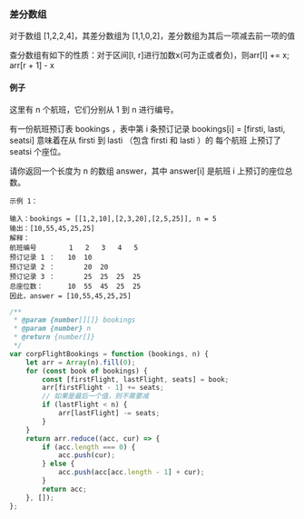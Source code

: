 ### 差分数组

对于数组 [1,2,2,4]，其差分数组为 [1,1,0,2]，差分数组为其后一项减去前一项的值

查分数组有如下的性质：对于区间[l, r]进行加数x(可为正或者负)，则arr[l] += x; arr[r + 1] - x

#### 例子


这里有 n 个航班，它们分别从 1 到 n 进行编号。

有一份航班预订表 bookings ，表中第 i 条预订记录 bookings[i] = [firsti, lasti, seatsi] 意味着在从 firsti 到 lasti （包含 firsti 和 lasti ）的 每个航班 上预订了 seatsi 个座位。

请你返回一个长度为 n 的数组 answer，其中 answer[i] 是航班 i 上预订的座位总数。


```
示例 1：

输入：bookings = [[1,2,10],[2,3,20],[2,5,25]], n = 5
输出：[10,55,45,25,25]
解释：
航班编号        1   2   3   4   5
预订记录 1 ：   10  10
预订记录 2 ：       20  20
预订记录 3 ：       25  25  25  25
总座位数：      10  55  45  25  25
因此，answer = [10,55,45,25,25]
```
```js
/**
 * @param {number[][]} bookings
 * @param {number} n
 * @return {number[]}
 */
var corpFlightBookings = function (bookings, n) {
    let arr = Array(n).fill(0);
    for (const book of bookings) {
        const [firstFlight, lastFlight, seats] = book;
        arr[firstFlight - 1] += seats;
        // 如果是最后一个值，则不需要减
        if (lastFlight < n) {
            arr[lastFlight] -= seats;
        }
    }
    return arr.reduce((acc, cur) => {
        if (acc.length === 0) {
            acc.push(cur);
        } else {
            acc.push(acc[acc.length - 1] + cur);
        }
        return acc;
    }, []);
};
```
